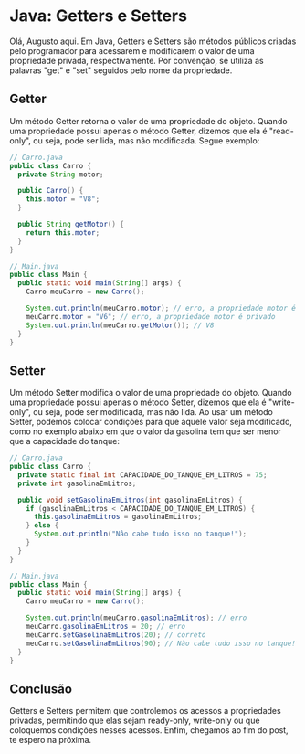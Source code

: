 # Java: Getters e Setters

Olá, Augusto aqui. Em Java, Getters e Setters são métodos públicos criadas pelo programador para
acessarem e modificarem o valor de uma propriedade privada, respectivamente. 
Por convenção, se utiliza as palavras "get" e "set" seguidos pelo nome da propriedade.

## Getter  

Um método Getter retorna o valor de uma propriedade do objeto. Quando uma propriedade possui
apenas o método Getter, dizemos que ela é "read-only", ou seja, pode ser lida, mas não 
modificada. Segue exemplo:

```java
// Carro.java
public class Carro {
  private String motor;

  public Carro() {
    this.motor = "V8";
  }

  public String getMotor() {
    return this.motor;
  }
}

// Main.java
public class Main {
  public static void main(String[] args) {
    Carro meuCarro = new Carro();

    System.out.println(meuCarro.motor); // erro, a propriedade motor é privado
    meuCarro.motor = "V6"; // erro, a propriedade motor é privado
    System.out.println(meuCarro.getMotor()); // V8
  }
}
```

## Setter

Um método Setter modifica o valor de uma propriedade do objeto. Quando uma propriedade possui
apenas o método Setter, dizemos que ela é "write-only", ou seja, pode ser modificada, mas não 
lida. Ao usar um método Setter, podemos colocar condições para que aquele valor seja modificado, 
como no exemplo abaixo em que o valor da gasolina tem que ser menor que a capacidade do tanque:

```java
// Carro.java
public class Carro {
  private static final int CAPACIDADE_DO_TANQUE_EM_LITROS = 75;
  private int gasolinaEmLitros;

  public void setGasolinaEmLitros(int gasolinaEmLitros) {
    if (gasolinaEmLitros < CAPACIDADE_DO_TANQUE_EM_LITROS) {
      this.gasolinaEmLitros = gasolinaEmLitros;
    } else {
      System.out.println("Nâo cabe tudo isso no tanque!");
    }
  }
}

// Main.java
public class Main {
  public static void main(String[] args) {
    Carro meuCarro = new Carro();

    System.out.println(meuCarro.gasolinaEmLitros); // erro
    meuCarro.gasolinaEmLitros = 20; // erro
    meuCarro.setGasolinaEmLitros(20); // correto
    meuCarro.setGasolinaEmLitros(90); // Nâo cabe tudo isso no tanque!
  }
}
```

## Conclusão

Getters e Setters permitem que controlemos os acessos a propriedades privadas, permitindo que
elas sejam ready-only, write-only ou que coloquemos condições nesses acessos. Enfim, 
chegamos ao fim do post, te espero na próxima.